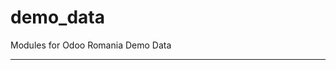# demo_data

Modules for Odoo Romania Demo Data

<!-- prettier-ignore-start -->
[//]: # (addons)

[//]: # (end addons)
<!-- prettier-ignore-end -->

----

